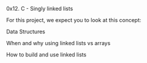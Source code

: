 0x12. C - Singly linked lists

For this project, we expect you to look at this concept:



Data Structures

When and why using linked lists vs arrays

How to build and use linked lists

